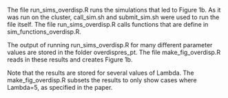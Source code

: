 The file run_sims_overdisp.R runs the simulations that led to Figure 1b. As it was run on the cluster, call_sim.sh and submit_sim.sh were used to run the file itself. The file run_sims_overdisp.R calls functions that are define in sim_functions_overdisp.R.

The output of running run_sims_overdisp.R for many different parameter values are stored in the folder overdispres_pt. The file make_fig_overdisp.R reads in these results and creates Figure 1b. 

Note that the results are stored for several values of Lambda. The make_fig_overdisp.R subsets the results to only show cases where Lambda=5, as specified in the paper.